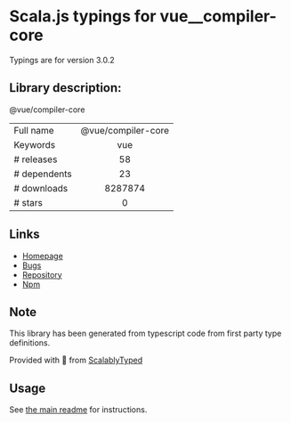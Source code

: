 
# Scala.js typings for vue__compiler-core

Typings are for version 3.0.2

## Library description:
@vue/compiler-core

|                    |                 |
| ------------------ | :-------------: |
| Full name          | @vue/compiler-core |
| Keywords           | vue |
| # releases         | 58 |
| # dependents       | 23 |
| # downloads        | 8287874 |
| # stars            | 0 |

## Links
- [Homepage](https://github.com/vuejs/vue-next/tree/master/packages/compiler-core#readme)
- [Bugs](https://github.com/vuejs/vue-next/issues)
- [Repository](https://github.com/vuejs/vue-next)
- [Npm](https://www.npmjs.com/package/%40vue%2Fcompiler-core)
    


## Note
This library has been generated from typescript code from first party type definitions.

Provided with :purple_heart: from [ScalablyTyped](https://github.com/oyvindberg/ScalablyTyped)

## Usage
See [the main readme](../../readme.md) for instructions.


